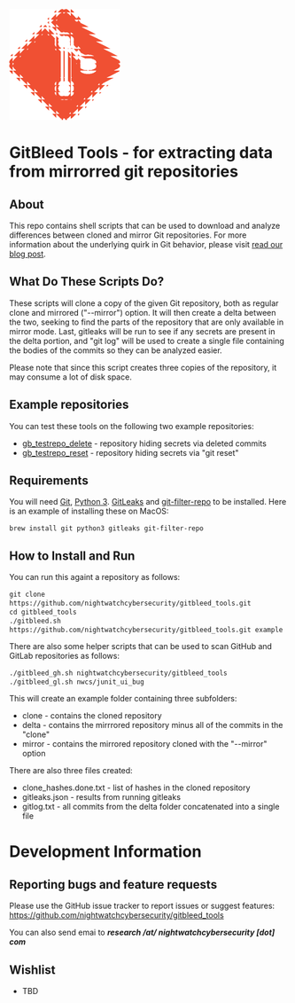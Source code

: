 <img src="/gitbleed_icon.png" width="200" alt="logo"/>

# GitBleed Tools - for extracting data from mirrorred git repositories
## About
This repo contains shell scripts that can be used to download and analyze differences between cloned and mirror Git repositories. For more information about the underlying quirk in Git behavior, please visit [read our blog post](TBD).

## What Do These Scripts Do? 
These scripts will clone a copy of the given Git repository, both as regular clone and mirrored ("--mirror") option. It will then create a delta between the two, seeking to find the parts of the repository that are only available in mirror mode. Last, gitleaks will be run to see if any secrets are present in the delta portion, and "git log" will be used to create a single file containing the bodies of the commits so they can be analyzed easier.

Please note that since this script creates three copies of the repository, it may consume a lot of disk space.

## Example repositories
You can test these tools on the following two example repositories:
  * [gb_testrepo_delete](https://github.com/nightwatchcybersecurity/gb_testrepo_delete) - repository hiding secrets via deleted commits
  * [gb_testrepo_reset](https://github.com/nightwatchcybersecurity/gb_testrepo_reset) - repository hiding secrets via "git reset"

## Requirements
You will need [Git](https://git-scm.com/), [Python 3](https://www.python.org/). [GitLeaks](https://github.com/zricethezav/gitleaks) and [git-filter-repo](https://github.com/newren/git-filter-repo) to be installed. Here is an example of installing these on MacOS:
```
brew install git python3 gitleaks git-filter-repo
```

## How to Install and Run
You can run this againt a repository as follows:
```
git clone https://github.com/nightwatchcybersecurity/gitbleed_tools.git
cd gitbleed_tools
./gitbleed.sh https://github.com/nightwatchcybersecurity/gitbleed_tools.git example
```

There are also some helper scripts that can be used to scan GitHub and GitLab repositories as follows:
```
./gitbleed_gh.sh nightwatchcybersecurity/gitbleed_tools
./gitbleed_gl.sh nwcs/junit_ui_bug
```

This will create an example folder containing three subfolders:
   * clone - contains the cloned repository
   * delta - contains the mirrrored repository minus all of the commits in the "clone"
   * mirror - contains the mirrored repository cloned with the "--mirror" option

There are also three files created:
   * clone_hashes.done.txt - list of hashes in the cloned repository
   * gitleaks.json - results from running gitleaks
   * gitlog.txt - all commits from the delta folder concatenated into a single file

# Development Information

## Reporting bugs and feature requests
Please use the GitHub issue tracker to report issues or suggest features:
https://github.com/nightwatchcybersecurity/gitbleed_tools

You can also send emai to ***research /at/ nightwatchcybersecurity [dot] com***

## Wishlist
- TBD
